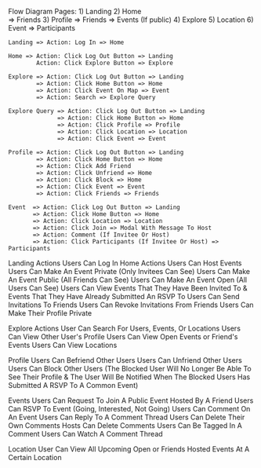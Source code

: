Flow Diagram 
    Pages: 
        1) Landing
        2) Home  
           => Friends 
        3) Profile
           => Friends
           => Events (If public)
        4) Explore
        5) Location
        6) Event 
           => Participants

    Landing => Action: Log In => Home 

    Home => Action: Click Log Out Button => Landing 
            Action: Click Explore Button => Explore

    Explore => Action: Click Log Out Button => Landing 
            => Action: Click Home Button => Home 
            => Action: Click Event On Map => Event 
            => Action: Search => Explore Query

    Explore Query => Action: Click Log Out Button => Landing 
                  => Action: Click Home Button => Home 
                  => Action: Click Profile => Profile
                  => Action: Click Location => Location 
                  => Action: Click Event => Event 

    Profile => Action: Click Log Out Button => Landing 
            => Action: Click Home Button => Home 
            => Action: Click Add Friend
            => Action: Click Unfriend => Home 
            => Action: Click Block => Home 
            => Action: Click Event => Event 
            => Action: Click Friends => Friends 
    
    Event  => Action: Click Log Out Button => Landing 
           => Action: Click Home Button => Home 
           => Action: Click Location => Location 
           => Action: Click Join => Modal With Message To Host
           => Action: Comment (If Invitee Or Host)
           => Action: Click Participants (If Invitee Or Host) => Participants

Landing Actions 
Users Can Log In 
Home Actions
Users Can Host Events
Users Can Make An Event Private (Only Invitees Can See) 
Users Can Make An Event Public (All Friends Can See)
Users Can Make An Event Open (All Users Can See)
Users Can View Events That They Have Been Invited To & Events That They Have Already Submitted An RSVP To
Users Can Send Invitations To Friends 
Users Can Revoke Invitations From Friends
Users Can Make Their Profile Private 

Explore Actions 
User Can Search For Users, Events, Or Locations
Users Can View Other User's Profile
Users Can View Open Events or Friend's Events 
Users Can View Locations

Profile 
Users Can Befriend Other Users 
Users Can Unfriend Other Users 
Users Can Block Other Users (The Blocked User Will No Longer Be Able To See Their Profile & The User Will Be Notified When The Blocked Users Has Submitted A RSVP To A Common Event)

Events 
Users Can Request To Join A Public Event Hosted By A Friend
Users Can RSVP To Event (Going, Interested, Not Going)
Users Can Comment On An Event 
Users Can Reply To A Comment Thread
Users Can Delete Their Own Comments 
Hosts Can Delete Comments
Users Can Be Tagged In A Comment 
Users Can Watch A Comment Thread

Location 
User Can View All Upcoming Open or Friends Hosted Events At A Certain Location 

